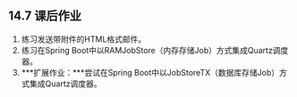 ## 14.7 课后作业

1. 练习发送带附件的HTML格式邮件。
2. 练习在Spring Boot中以RAMJobStore（内存存储Job）方式集成Quartz调度器。
3. ***扩展作业：***尝试在Spring Boot中以JobStoreTX（数据库存储Job）方式集成Quartz调度器。

